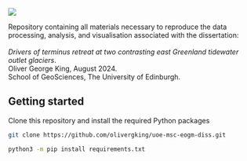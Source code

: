 <p align="left">
<a href="https://www.python.org/" alt="Python">
<img src="https://img.shields.io/badge/python_3.11+-3670A0?&logo=python&logoColor=ffdd54" /></a>
</p>

Repository containing all materials necessary to reproduce the data processing, analysis, and visualisation associated with the dissertation:</br></br>
_Drivers of terminus retreat at two contrasting east Greenland tidewater outlet glaciers_.\
Oliver George King, August 2024.\
School of GeoSciences, The University of Edinburgh.

## Getting started
Clone this repository and install the required Python packages
```sh
git clone https://github.com/olivergking/uoe-msc-eogm-diss.git
```
```sh
python3 -m pip install requirements.txt
```
</p>      

